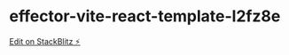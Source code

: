 # effector-vite-react-template-l2fz8e

[Edit on StackBlitz ⚡️](https://stackblitz.com/edit/effector-vite-react-template-l2fz8e)